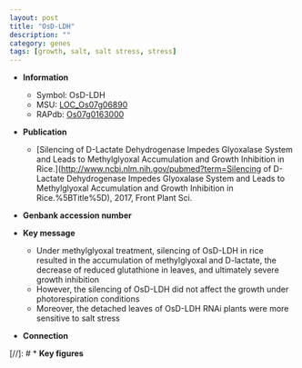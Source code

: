 ```yaml
---
layout: post
title: "OsD-LDH"
description: ""
category: genes
tags: [growth, salt, salt stress, stress]
---
```


* **Information**  
    + Symbol: OsD-LDH  
    + MSU: [LOC_Os07g06890](http://rice.uga.edu/cgi-bin/ORF_infopage.cgi?orf=LOC_Os07g06890)  
    + RAPdb: [Os07g0163000](http://rapdb.dna.affrc.go.jp/viewer/gbrowse_details/irgsp1?name=Os07g0163000)  

* **Publication**  
    + [Silencing of D-Lactate Dehydrogenase Impedes Glyoxalase System and Leads to Methylglyoxal Accumulation and Growth Inhibition in Rice.](http://www.ncbi.nlm.nih.gov/pubmed?term=Silencing of D-Lactate Dehydrogenase Impedes Glyoxalase System and Leads to Methylglyoxal Accumulation and Growth Inhibition in Rice.%5BTitle%5D), 2017, Front Plant Sci.

* **Genbank accession number**  

* **Key message**  
    + Under methylglyoxal treatment, silencing of OsD-LDH in rice resulted in the accumulation of methylglyoxal and D-lactate, the decrease of reduced glutathione in leaves, and ultimately severe growth inhibition
    + However, the silencing of OsD-LDH did not affect the growth under photorespiration conditions
    + Moreover, the detached leaves of OsD-LDH RNAi plants were more sensitive to salt stress

* **Connection**  

[//]: # * **Key figures**  


